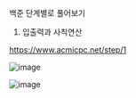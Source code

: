 백준 단계별로 풀어보기
1. 입출력과 사칙연산

https://www.acmicpc.net/step/1

![image](https://github.com/user-attachments/assets/8adf7436-ee4f-4fd5-9a4b-0ec7e564f7ef)

![image](https://github.com/user-attachments/assets/806f8388-4e03-4ffd-8938-92383bc34bba)
